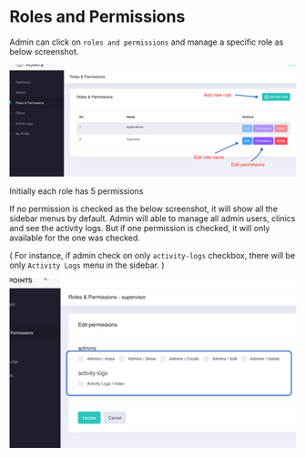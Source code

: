 # Roles and Permissions

Admin can click on `roles and permissions` and manage a specific role as below screenshot.

![](../.gitbook/assets/role.png)

Initially each role has 5 permissions

If no permission is checked as the below screenshot, it will show all the sidebar menus by default. Admin will able to manage all admin users, clinics and see the activity logs. But if one permission is checked, it will only available for the one was checked. 

\( For instance, if admin check on only `activity-logs` checkbox, there will be only `Activity Logs` menu in the sidebar. \)

![](../.gitbook/assets/permission.png)





